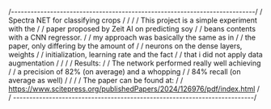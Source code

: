 /---------------------------------------------------------------------------/
/                   Spectra NET for classifying crops                       /
/                                                                           /
/   This project is a simple experiment with the                            /
/   paper proposed by Zeit AI on predicting soy                             /
/   beans contents with a CNN regressor.                                    /
/   my approach was basically the same as in                                /
/   the paper, only differing by the amount of                              /
/   neurons on the dense layers, weights                                    /
/   initialization, learning rate and the fact                              /
/   that i did not apply data augmentation                                  /
/                                                                           /
/   Results:                                                                /
/   The network performed really well achieving                             /
/   a precision of 82% (on average) and a whopping                          /
/   84% recall (on average as well)                                         /
/                                                                           /
/   The paper can be found at:                                              /
/   https://www.scitepress.org/publishedPapers/2024/126976/pdf/index.html   /
/ --------------------------------------------------------------------------/